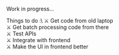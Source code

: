Work in progress...


Things to do :\ 
⚔️ Get code from old laptop \
⚔️ Get batch processing code from there\
⚔️ Test APIs\
⚔️ Integrate with frontend\
⚔️ Make the UI in frontend better
